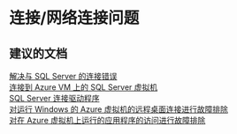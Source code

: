 <properties
    pageTitle="connectivity/network connectivity problems"
    description="连接/网络连接问题"
    service="microsoft.compute"
    resource="virtualmachines"
    authors="aashu"
    displayOrder=""
    selfHelpType="generic"
    supportTopicIds="32511150"
    resourceTags="windowsSQL"
    productPesIds="14745"
    cloudEnvironments="public"
/>


# <a name="connectivitynetwork-connectivity-problems"></a>连接/网络连接问题

## <a name="recommended-documents"></a>**建议的文档**
[解决与 SQL Server 的连接错误](https://support.microsoft.com/help/4009936/solving-connectivity-errors-to-sql-server)<br>
[连接到 Azure VM 上的 SQL Server 虚拟机](https://azure.microsoft.com/documentation/articles/virtual-machines-sql-server-connectivity-resource-manager/)<br>
[SQL Server 连接驱动程序](https://msdn.microsoft.com/library/mt654049.aspx)<br>
[对运行 Windows 的 Azure 虚拟机的远程桌面连接进行故障排除](https://azure.microsoft.com/documentation/articles/virtual-machines-windows-troubleshoot-rdp-connection/)<br>
[对在 Azure 虚拟机上运行的应用程序的访问进行故障排除](https://azure.microsoft.com/documentation/articles/virtual-machines-linux-troubleshoot-app-connection/)


